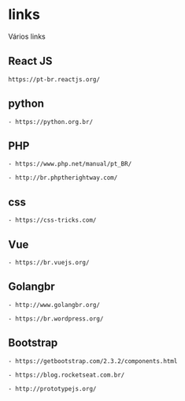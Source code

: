 # links
Vários links 

## React JS
```
https://pt-br.reactjs.org/
```

## python
```
- https://python.org.br/
```

## PHP
```
- https://www.php.net/manual/pt_BR/
```
```
- http://br.phptherightway.com/
```
## css
```
- https://css-tricks.com/
```
## Vue
```
- https://br.vuejs.org/
```
## Golangbr
```
- http://www.golangbr.org/
```

```
- https://br.wordpress.org/
```
## Bootstrap
```
- https://getbootstrap.com/2.3.2/components.html
```

```
- https://blog.rocketseat.com.br/
```
```
- http://prototypejs.org/
```
